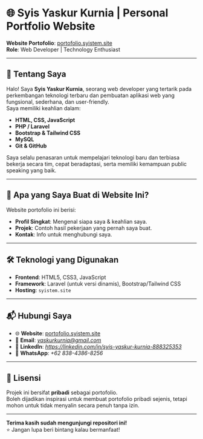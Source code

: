 # 🌐 Syis Yaskur Kurnia | Personal Portfolio Website

**Website Portofolio**: [portofolio.syistem.site](https://portofolio.syistem.site)  
**Role**: Web Developer | Technology Enthusiast

---

## 📌 Tentang Saya

Halo! Saya **Syis Yaskur Kurnia**, seorang web developer yang tertarik pada perkembangan teknologi terbaru dan pembuatan aplikasi web yang fungsional, sederhana, dan user-friendly.  
Saya memiliki keahlian dalam:
- **HTML, CSS, JavaScript**
- **PHP / Laravel**
- **Bootstrap & Tailwind CSS**
- **MySQL**
- **Git & GitHub**

Saya selalu penasaran untuk mempelajari teknologi baru dan terbiasa bekerja secara tim, cepat beradaptasi, serta memiliki kemampuan public speaking yang baik.

---

## 🚀 Apa yang Saya Buat di Website Ini?

Website portofolio ini berisi:
- **Profil Singkat**: Mengenal siapa saya & keahlian saya.
- **Projek**: Contoh hasil pekerjaan yang pernah saya buat.
- **Kontak**: Info untuk menghubungi saya.

---

## 🛠️ Teknologi yang Digunakan

- **Frontend**: HTML5, CSS3, JavaScript
- **Framework**: Laravel (untuk versi dinamis), Bootstrap/Tailwind CSS
- **Hosting**: `syistem.site`

---

## 📬 Hubungi Saya

- 🌐 **Website**: [portofolio.syistem.site](https://portofolio.syistem.site)
- 📧 **Email**: *yaskurkurnia@gmail.com*
- 💼 **LinkedIn**: *https://linkedin.com/in/syis-yaskur-kurnia-888325353*
- 📱 **WhatsApp**: *+62 838-4386-8256*

---

## 🤝 Lisensi

Projek ini bersifat **pribadi** sebagai portofolio.  
Boleh dijadikan inspirasi untuk membuat portofolio pribadi sejenis, tetapi mohon untuk tidak menyalin secara penuh tanpa izin.

---

**Terima kasih sudah mengunjungi repositori ini!**  
⭐ Jangan lupa beri bintang kalau bermanfaat!  

